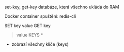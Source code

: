 set-key, get-key databáze, která všechno ukládá do RAM

Docker container spuštění:
	redis-cli


SET key value
GET key
>value
KEYS * 
- zobrazí všechny klíče (keys)